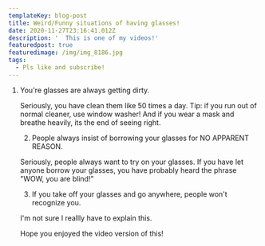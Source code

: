 ```yaml
---
templateKey: blog-post
title: Weird/Funny situations of having glasses!
date: 2020-11-27T23:16:41.012Z
description: '  This is one of my videos!'
featuredpost: true
featuredimage: /img/img_8186.jpg
tags:
  - Pls like and subscribe!
---
```

1. You're glasses are always getting dirty.

   Seriously, you have clean them like 50 times a day. Tip: if you run out of normal cleaner, use window washer! And if you wear a mask and breathe heavily, its the end of seeing right.

   2. People always insist of borrowing your glasses for NO APPARENT REASON.

   Seriously, people always want to try on your glasses. If you have let anyone borrow your glasses, you have probably heard the phrase "WOW, you are blind!" 

   3. If you take off your glasses and go anywhere, people won't recognize you.

   I'm not sure I reallly have to explain this.

   Hope you enjoyed the video version of this!
